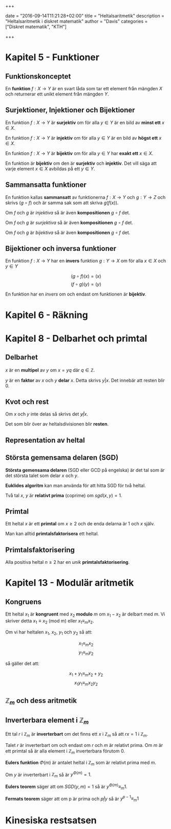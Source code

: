 +++

date = "2016-09-14T11:21:28+02:00"
title = "Heltalsaritmetik"
description = "Heltalsaritmetik i diskret matematik"
author = "Davis"
categories = ["Diskret matematik", "KTH"]

+++

# Kapitel 5 - Funktioner

## Funktionskonceptet

En **funktion** $f: X \to Y$ är en svart låda som tar ett element från mängden $X$ och returnerar ett unikt element från mängden $Y$.

## Surjektioner, Injektioner och Bijektioner

En funktion $f: X \to Y$ är **surjektiv** om för alla $y \in Y$ är en bild av **minst ett** $x\in X$.

En funktion $f: X \to Y$ är **injektiv** om för alla $y \in Y$ är en bild av **högst ett** $x\in X$.

En funktion $f: X \to Y$ är **bijektiv** om för alla $y \in Y$ har **exakt ett** $x\in X$. 

En funktion är **bijektiv** om den är **surjektiv** och **injektiv**. Det vill säga att varje element $x\in X$ avbildas på ett $y\in Y$.

## Sammansatta funktioner

En funktion kallas **sammansatt** av funktionerna $f: X \to Y$ och $g: Y \to Z$ och skrivs $(g \circ f)$ och är samma sak som att skriva $g(f(x))$.

Om $f$ och $g$ är *injektiva* så är även **kompositionen** $g \circ f$ det.

Om $f$ och $g$ är *surjektiva* så är även **kompositionen** $g \circ f$ det.

Om $f$ och $g$ är *bijektiva* så är även **kompositionen** $g \circ f$ det.

## Bijektioner och inversa funktioner

En funktion $f:X \to Y$ har en **invers** funktion $g: Y \to X$ om för alla $x \in X$ och $y \in Y$

$$(g \circ f)(x)=(x)$$
$$(f \circ g)(y)=(y)$$

En funktion har en *invers* om och endast om funktionen är **bijektiv**.



# Kapitel 6 - Räkning



# Kapitel 8 - Delbarhet och primtal

## Delbarhet

$x$ är en **multipel** av $y$ om $x=yq$ där $q \in \mathbb{Z}$.

$y$ är en **faktor** av $x$ och $y$ **delar** $x$. Detta skrivs $y | x$. Det innebär att resten blir 0.

## Kvot och rest

Om $x$ och $y$ inte delas så skrivs det $y\not| x$.

Det som blir över av heltalsdivisionen blir **resten**.

## Representation av heltal

## Största gemensama delaren (SGD)

**Största gemensama delaren** (SGD eller GCD på engelska) är det tal som är det största talet som delar $x$ och $y$.

**Euklides algoritm** kan man använda för att hitta SGD för två heltal.

Två tal $x$, $y$ är **relativt prima** (coprime) om $sgd(x,y)=1$.

## Primtal

Ett heltal $x$ är ett **primtal** om $x \geq 2$ och de enda delarna är 1 och $x$ själv.

Man kan alltid **primtalsfaktorisera** ett heltal.

## Primtalsfaktorisering

Alla positiva heltal $n \geq 2$ har en *unik* **primtalsfaktorisering**.

# Kapitel 13 - Modulär aritmetik

## Kongruens

Ett heltal $x_1$ är **kongruent** med $x_2$ **modulo** $m$ om $x_1 - x_2$ är delbart med $m$. Vi skriver detta $x_1 \equiv x_2$ (mod m) eller $x_1 \equiv_m x_2$.

Om vi har heltalen $x_1$, $x_2$, $y_1$ och $y_2$ så att:

$$x_1 \equiv_m x_2$$ 
$$y_1 \equiv_m y_2$$

så gäller det att:

$$x_1 + y_1 \equiv_m x_2 + y_2$$
$$x_1 y_1 \equiv_m x_2 y_2$$

## $\mathbb{Z}_m$ och dess aritmetik

## Inverterbara element i $\mathbb{Z}_m$

Ett tal $r$ i $\mathbb{Z}_m$ är **inverterbart** om det finns ett $x$ i $\mathbb{Z}_m$ så att $rx = 1$ i $\mathbb{Z}_m$.

Talet $r$ är inverterbart om och endast om $r$ och $m$ är relativt prima. Om $m$ är ett primtal så är alla element i $\mathbb{Z}_m$ inverterbara förutom 0.

**Eulers funktion** $\Phi(m)$ är antalet heltal i $\mathbb{Z}_m$ som är relativt prima med $m$. 

Om $y$ är inverterbart i $\mathbb{Z}_m$ så är $y^{\Phi(m)}=1$.

**Eulers teorem** säger att om $SGD(y,m)=1$ så är $y^{\Phi(m)} \equiv_{m} 1$.

**Fermats teorem** säger att om p är prima och $p\not| y$ så är $y^{p-1} \equiv_{m} 1$

# Kinesiska restsatsen
